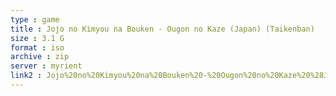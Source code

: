 ```yaml
---
type : game
title : Jojo no Kimyou na Bouken - Ougon no Kaze (Japan) (Taikenban)
size : 3.1 G
format : iso
archive : zip
server : myrient
link2 : Jojo%20no%20Kimyou%20na%20Bouken%20-%20Ougon%20no%20Kaze%20%28Japan%29%20%28Taikenban%29
---
```

